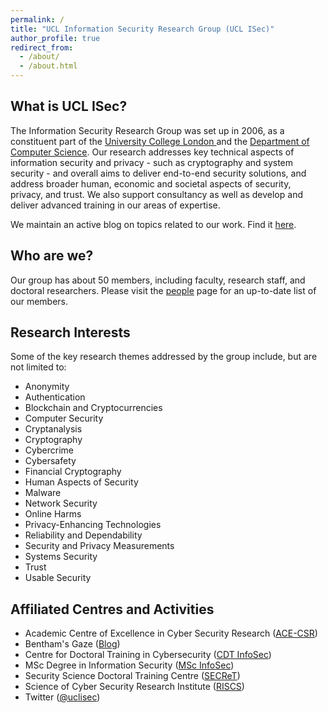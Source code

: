 ```yaml
---
permalink: /
title: "UCL Information Security Research Group (UCL ISec)"
author_profile: true
redirect_from: 
  - /about/
  - /about.html
---
```


## What is UCL ISec?

The Information Security Research Group was set up in 2006, as a constituent part of the [University College London
](https://www.ucl.ac.uk) and the [Department of Computer Science](https://www.ucl.ac.uk/computer-science/). Our research addresses key technical aspects of information security and privacy - such as cryptography and system security - and overall aims to deliver end-to-end security solutions, and address broader human, economic and societal aspects of security, privacy, and trust. We also support consultancy as well as develop and deliver advanced training in our areas of expertise. 

We maintain an active blog on topics related to our work. Find it [here](https://www.benthamsgaze.org/).

## Who are we?
Our group has about 50 members, including faculty, research staff, and doctoral researchers. Please visit the [people](/people) page for an up-to-date list of our members.

## Research Interests
Some of the key research themes addressed by the group include, but are not limited to:

- Anonymity
- Authentication
- Blockchain and Cryptocurrencies
- Computer Security
- Cryptanalysis
- Cryptography
- Cybercrime
- Cybersafety
- Financial Cryptography
- Human Aspects of Security
- Malware
- Network Security
- Online Harms
- Privacy-Enhancing Technologies
- Reliability and Dependability
- Security and Privacy Measurements
- Systems Security
- Trust
- Usable Security


## Affiliated Centres and Activities

- Academic Centre of Excellence in Cyber Security Research ([ACE-CSR](https://www.ucl.ac.uk/cybersecurity-centre-of-excellence/))
- Bentham's Gaze ([Blog](https://benthamsgaze.org/))
- Centre for Doctoral Training in Cybersecurity ([CDT InfoSec](https://www.ucl.ac.uk/cybersecurity-cdt/))
- MSc Degree in Information Security ([MSc InfoSec](https://www.ucl.ac.uk/computer-science/study/postgraduate-taught/information-security-msc))
- Security Science Doctoral Training Centre ([SECReT](http://www.ucl.ac.uk/secret/homepage))
- Science of Cyber Security Research Institute ([RISCS](https://www.riscs.org.uk/))
- Twitter ([@uclisec](https://twitter.com/uclisec))